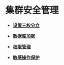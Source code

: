 # 集群安全管理<a name="ZH-CN_TOPIC_0000001455716661"></a>

-   **[设置三权分立](设置三权分立.md)**  

-   **[数据库加密](数据库加密.md)**  

-   **[权限管理](权限管理.md)**  

-   **[敏感操作保护](敏感操作保护.md)**  


